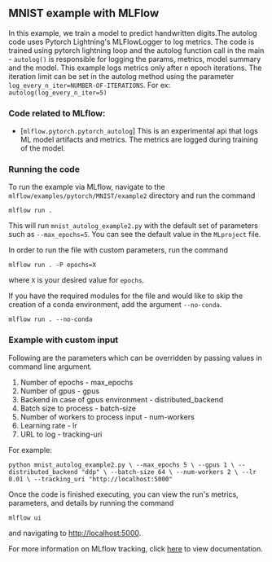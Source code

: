 ## MNIST example with MLFlow

In this example, we train a model to predict handwritten digits.The autolog code uses Pytorch Lightning's MLFlowLogger to log metrics. 
The code is trained using pytorch lightning loop and the autolog function call in the main - `autolog()`
is responsible for logging the params, metrics, model summary and the model.
This example logs metrics only after n epoch iterations. The iteration limit can be set in the autolog method using the parameter `log_every_n_iter=NUMBER-OF-ITERATIONS`.
For ex: `autolog(log_every_n_iter=5)`

### Code related to MLflow:
* [`mlflow.pytorch.pytorch_autolog`]
This is an experimental api that logs ML model artifacts and metrics.
The metrics are logged during training of the model.

### Running the code
To run the example via MLflow, navigate to the `mlflow/examples/pytorch/MNIST/example2` directory and run the command

```
mlflow run .
```

This will run `mnist_autolog_example2.py` with the default set of parameters such as  `--max_epochs=5`. You can see the default value in the `MLproject` file.

In order to run the file with custom parameters, run the command

```
mlflow run . -P epochs=X
```

where `X` is your desired value for `epochs`.

If you have the required modules for the file and would like to skip the creation of a conda environment, add the argument `--no-conda`.

```
mlflow run . --no-conda
```

### Example with custom input

Following are the parameters which can be overridden by passing values in command line argument.

1. Number of epochs - max_epochs
2. Number of gpus - gpus
3. Backend in case of gpus environment - distributed_backend
4. Batch size to process - batch-size
5. Number of workers to process input - num-workers
6. Learning rate - lr
7. URL to log - tracking-uri

For example:

`python mnist_autolog_example2.py \
    --max_epochs 5 \
    --gpus 1 \
    --distributed_backend "ddp" \
    --batch-size 64 \
    --num-workers 2 \
    --lr 0.01 \
    --tracking_uri "http://localhost:5000"`

Once the code is finished executing, you can view the run's metrics, parameters, and details by running the command

```
mlflow ui
```

and navigating to [http://localhost:5000](http://localhost:5000).

For more information on MLflow tracking, click [here](https://www.mlflow.org/docs/latest/tracking.html#mlflow-tracking) to view documentation.


